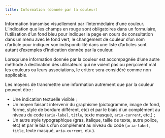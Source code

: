 ```yaml
---
title: Information (donnée par la couleur) 
---
```


Information transmise visuellement par l’intermédiaire d’une couleur.
L’indication que les champs en rouge sont obligatoires dans un formulaire,
l’utilisation d’un fond bleu pour indiquer la page en cours de consultation
dans un menu avec le fond vert, le changement de couleur d’un nom d’article
pour indiquer son indisponibilité dans une liste d’articles sont autant
d’exemples d’indication donnée par la couleur.

Lorsqu’une information donnée par la couleur est accompagnée d’une autre
méthode à destination des utilisateurs qui ne voient pas ou perçoivent mal les
couleurs ou leurs associations, le critère sera considéré comme non
applicable.

Les moyens de transmettre une information autrement que par la couleur peuvent
être :
* Une indication textuelle visible ;
* Un moyen faisant intervenir du graphisme (pictogramme, image de fond, forme, style de bordure différent, etc) et par le biais d’un complément au niveau du code (`aria-label`, `title`, texte masqué, `aria-current`, etc.) ; 
* Un autre style typographique (gras, italique, taille de texte, autre police, etc) et par le biais d’un complément au niveau du code (`aria-label`, `title`, texte masqué, `aria-current`, etc.). 

